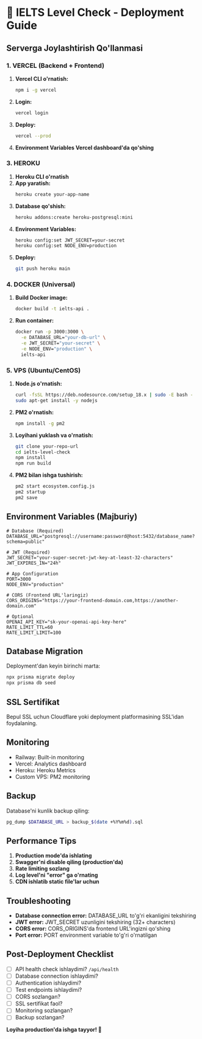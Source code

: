 # 🚀 IELTS Level Check - Deployment Guide

## Serverga Joylashtirish Qo'llanmasi

### 1. VERCEL (Backend + Frontend)

1. **Vercel CLI o'rnatish:**
   ```bash
   npm i -g vercel
   ```
2. **Login:**
   ```bash
   vercel login
   ```
3. **Deploy:**
   ```bash
   vercel --prod
   ```
4. **Environment Variables Vercel dashboard'da qo'shing**

### 3. HEROKU

1. **Heroku CLI o'rnatish**
2. **App yaratish:**
   ```bash
   heroku create your-app-name
   ```
3. **Database qo'shish:**
   ```bash
   heroku addons:create heroku-postgresql:mini
   ```
4. **Environment Variables:**
   ```bash
   heroku config:set JWT_SECRET=your-secret
   heroku config:set NODE_ENV=production
   ```
5. **Deploy:**
   ```bash
   git push heroku main
   ```

### 4. DOCKER (Universal)

1. **Build Docker image:**
   ```bash
   docker build -t ielts-api .
   ```
2. **Run container:**
   ```bash
   docker run -p 3000:3000 \
     -e DATABASE_URL="your-db-url" \
     -e JWT_SECRET="your-secret" \
     -e NODE_ENV="production" \
     ielts-api
   ```

### 5. VPS (Ubuntu/CentOS)

1. **Node.js o'rnatish:**
   ```bash
   curl -fsSL https://deb.nodesource.com/setup_18.x | sudo -E bash -
   sudo apt-get install -y nodejs
   ```
2. **PM2 o'rnatish:**
   ```bash
   npm install -g pm2
   ```
3. **Loyihani yuklash va o'rnatish:**
   ```bash
   git clone your-repo-url
   cd ielts-level-check
   npm install
   npm run build
   ```
4. **PM2 bilan ishga tushirish:**
   ```bash
   pm2 start ecosystem.config.js
   pm2 startup
   pm2 save
   ```

## Environment Variables (Majburiy)

```env
# Database (Required)
DATABASE_URL="postgresql://username:password@host:5432/database_name?schema=public"

# JWT (Required)
JWT_SECRET="your-super-secret-jwt-key-at-least-32-characters"
JWT_EXPIRES_IN="24h"

# App Configuration
PORT=3000
NODE_ENV="production"

# CORS (Frontend URL'laringiz)
CORS_ORIGINS="https://your-frontend-domain.com,https://another-domain.com"

# Optional
OPENAI_API_KEY="sk-your-openai-api-key-here"
RATE_LIMIT_TTL=60
RATE_LIMIT_LIMIT=100
```

## Database Migration

Deployment'dan keyin birinchi marta:

```bash
npx prisma migrate deploy
npx prisma db seed
```

## SSL Sertifikat

Bepul SSL uchun Cloudflare yoki deployment platformasining SSL'idan foydalaning.

## Monitoring

- Railway: Built-in monitoring
- Vercel: Analytics dashboard
- Heroku: Heroku Metrics
- Custom VPS: PM2 monitoring

## Backup

Database'ni kunlik backup qiling:

```bash
pg_dump $DATABASE_URL > backup_$(date +%Y%m%d).sql
```

## Performance Tips

1. **Production mode'da ishlating**
2. **Swagger'ni disable qiling (production'da)**
3. **Rate limiting sozlang**
4. **Log level'ni "error" ga o'rnating**
5. **CDN ishlatib static file'lar uchun**

## Troubleshooting

- **Database connection error:** DATABASE_URL to'g'ri ekanligini tekshiring
- **JWT error:** JWT_SECRET uzunligini tekshiring (32+ characters)
- **CORS error:** CORS_ORIGINS'da frontend URL'ingizni qo'shing
- **Port error:** PORT environment variable to'g'ri o'rnatilgan

## Post-Deployment Checklist

- [ ] API health check ishlaydimi? `/api/health`
- [ ] Database connection ishlaydimi?
- [ ] Authentication ishlaydimi?
- [ ] Test endpoints ishlaydimi?
- [ ] CORS sozlangan?
- [ ] SSL sertifikat faol?
- [ ] Monitoring sozlangan?
- [ ] Backup sozlangan?

**Loyiha production'da ishga tayyor! 🎉**
